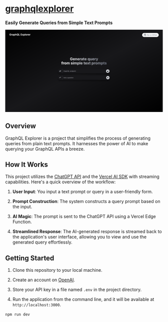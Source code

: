 # [graphqlexplorer](https://graphqlexplorer.vercel.app/)

**Easily Generate Queries from Simple Text Prompts**

[![GraphQL Explorer](./screen.png)](https://graphqlexplorer.vercel.app/)

## Overview

GraphQL Explorer is a project that simplifies the process of generating queries from plain text prompts. It harnesses the power of AI to make querying your GraphQL APIs a breeze.

## How It Works

This project utilizes the [ChatGPT API](https://openai.com/api/) and the [Vercel AI SDK](https://sdk.vercel.ai/docs) with streaming capabilities. Here's a quick overview of the workflow:

1. **User Input**: You input a text prompt or query in a user-friendly form.

2. **Prompt Construction**: The system constructs a query prompt based on the input.

3. **AI Magic**: The prompt is sent to the ChatGPT API using a Vercel Edge Function.

4. **Streamlined Response**: The AI-generated response is streamed back to the application's user interface, allowing you to view and use the generated query effortlessly.

## Getting Started

1. Clone this repository to your local machine.

2. Create an account on [OpenAI](https://beta.openai.com/account/api-keys).

3. Store your API key in a file named `.env` in the project directory.

4. Run the application from the command line, and it will be available at `http://localhost:3000`.

```bash
npm run dev
```
